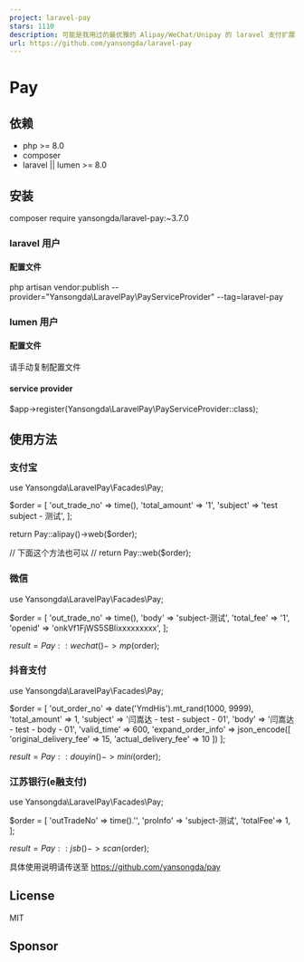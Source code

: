 ```yaml
---
project: laravel-pay
stars: 1110
description: 可能是我用过的最优雅的 Alipay/WeChat/Unipay 的 laravel 支付扩展包了
url: https://github.com/yansongda/laravel-pay
---
```


Pay
===

依赖
--

-   php >= 8.0
-   composer
-   laravel || lumen >= 8.0

安装
--

composer require yansongda/laravel-pay:~3.7.0

### laravel 用户

#### 配置文件

php artisan vendor:publish --provider="Yansongda\\LaravelPay\\PayServiceProvider" --tag=laravel-pay

### lumen 用户

#### 配置文件

请手动复制配置文件

#### service provider

$app\->register(Yansongda\\LaravelPay\\PayServiceProvider::class);

使用方法
----

### 支付宝

use Yansongda\\LaravelPay\\Facades\\Pay;

$order = \[
    'out\_trade\_no' => time(),
    'total\_amount' => '1',
    'subject' => 'test subject - 测试',
\];

return Pay::alipay()->web($order);

// 下面这个方法也可以
// return Pay::web($order);

### 微信

use Yansongda\\LaravelPay\\Facades\\Pay;

$order = \[
    'out\_trade\_no' => time(),
    'body' => 'subject-测试',
    'total\_fee'      => '1',
    'openid' => 'onkVf1FjWS5SBIixxxxxxxxx',
\];

$result = Pay::wechat()->mp($order);

### 抖音支付

use Yansongda\\LaravelPay\\Facades\\Pay;

$order = \[
    'out\_order\_no' => date('YmdHis').mt\_rand(1000, 9999),
    'total\_amount' => 1,
    'subject' => '闫嵩达 - test - subject - 01',
    'body' => '闫嵩达 - test - body - 01',
    'valid\_time' => 600,
    'expand\_order\_info' => json\_encode(\[
        'original\_delivery\_fee' => 15,
        'actual\_delivery\_fee' => 10
    \])
\];

$result = Pay::douyin()->mini($order);

### 江苏银行(e融支付)

use Yansongda\\LaravelPay\\Facades\\Pay;

$order = \[
    'outTradeNo' => time().'',
    'proInfo' => 'subject-测试',
    'totalFee'\=> 1,
\];

$result = Pay::jsb()->scan($order);

具体使用说明请传送至 https://github.com/yansongda/pay

License
-------

MIT

Sponsor
-------

